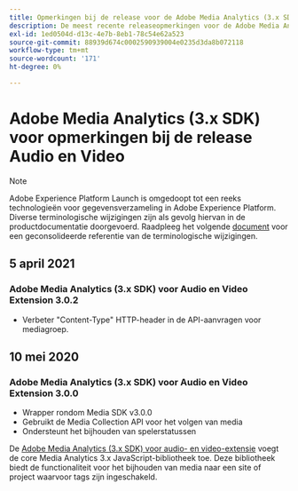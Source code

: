 ```yaml
---
title: Opmerkingen bij de release voor de Adobe Media Analytics (3.x SDK) voor audio- en video-extensie
description: De meest recente releaseopmerkingen voor de Adobe Media Analytics (3.x SDK) voor de extensie Audio en Video in Adobe Experience Platform.
exl-id: 1ed0504d-d13c-4e7b-8eb1-78c54e62a523
source-git-commit: 88939d674c0002590939004e0235d3da8b072118
workflow-type: tm+mt
source-wordcount: '171'
ht-degree: 0%

---
```


# Adobe Media Analytics (3.x SDK) voor opmerkingen bij de release Audio en Video

>[!NOTE]
>
>Adobe Experience Platform Launch is omgedoopt tot een reeks technologieën voor gegevensverzameling in Adobe Experience Platform. Diverse terminologische wijzigingen zijn als gevolg hiervan in de productdocumentatie doorgevoerd. Raadpleeg het volgende [document](../../../term-updates.md) voor een geconsolideerde referentie van de terminologische wijzigingen.

## 5 april 2021

### Adobe Media Analytics (3.x SDK) voor Audio en Video Extension 3.0.2

* Verbeter &quot;Content-Type&quot; HTTP-header in de API-aanvragen voor mediagroep.

## 10 mei 2020

### Adobe Media Analytics (3.x SDK) voor Audio en Video Extension 3.0.0

* Wrapper rondom Media SDK v3.0.0
* Gebruikt de Media Collection API voor het volgen van media
* Ondersteunt het bijhouden van spelerstatussen

De [Adobe Media Analytics (3.x SDK) voor audio- en video-extensie](./overview.md) voegt de core Media Analytics 3.x JavaScript-bibliotheek toe. Deze bibliotheek biedt de functionaliteit voor het bijhouden van media naar een site of project waarvoor tags zijn ingeschakeld.
